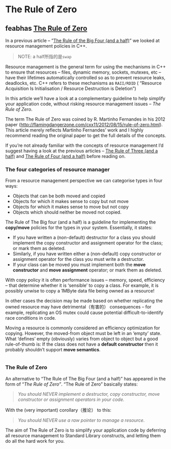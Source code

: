 # The Rule of Zero



## feabhas [The Rule of Zero](https://blog.feabhas.com/2015/01/the-rule-of-zero/)

In a previous article – ”[The Rule of the Big Four (and a half)](https://blog.feabhas.com/2015/01/the-rule-of-the-big-four-and-a-half-move-semantics-and-resource-management/)” we looked at resource management policies in C++.

> NOTE: a half所指的是`swap`

Resource management is the general term for using the mechanisms in C++ to ensure that resources – files, dynamic memory, sockets, mutexes, etc – have their lifetimes automatically controlled so as to prevent resource leaks, deadlocks, etc. C++ refers to these mechanisms as `RAII/RDID` ( “Resource Acquisition Is Initialisation / Resource Destruction is Deletion”)

In this article we’ll have a look at a complementary guideline to help simplify your application code, without risking resource management issues – *The Rule of Zero*.

The term The Rule of Zero was coined by R. Martinho Fernandes in his 2012 paper (http://flamingdangerzone.com/cxx11/2012/08/15/rule-of-zero.html). This article merely reflects Martinho Fernandes’ work and I highly recommend reading the original paper to get the full details of the concepts.

If you’re not already familiar with the concepts of resource management I’d suggest having a look at the previous articles – [The Rule of Three (and a half)](https://blog.feabhas.com/2014/12/the-rule-of-the-big-three-and-a-half-resource-management-in-c/) and [The Rule of Four (and a half)](https://blog.feabhas.com/2015/01/the-rule-of-the-big-four-and-a-half-move-semantics-and-resource-management/) before reading on.

### The four categories of resource manager

From a resource management perspective we can categorise types in four ways:

- Objects that can be both moved and copied
- Objects for which it makes sense to copy but not move
- Objects for which it makes sense to move but not copy
- Objects which should neither be moved not copied.

The Rule of The Big four (and a half) is a guideline for implementing the **copy/move** policies for the types in your system. Essentially, it states:

- If you have written a (non-default) destructor for a class you should implement the copy constructor and assignment operator for the class; or mark them as deleted.
- Similarly, if you have written either a (non-default) copy constructor or assignment operator for the class you must write a destructor.
- If your class can be moved you must implement both the **move constructor** and **move assignment** operator; or mark them as deleted.

With copy policy it is often performance issues – memory, speed, efficiency – that determine whether it is ‘sensible’ to copy a class. For example, it is possibly unwise to copy a 1MByte data file being owned as a resource!

In other cases the decision may be made based on whether replicating the owned resource may have detrimental（有害的） consequences – for example, replicating an OS mutex could cause potential difficult-to-identify race conditions in code.

Moving a resource is commonly considered an efficiency optimization for copying. However, the moved-from object must be left in an ‘empty’ state. What ‘defines’ empty (obviously) varies from object to object but a good rule-of-thumb is: If the class does not have a **default constructor** then it probably shouldn’t support **move semantics**.

```

```

### The Rule of Zero

An alternative to “The Rule of The Big Four (and a half)” has appeared in the form of “*The Rule of Zero”*. “The Rule of Zero” basically states:

> *You should NEVER implement a destructor, copy constructor, move constructor or assignment operators in your code.*

With the (very important) corollary（推论） to this:

> *You should NEVER use a raw pointer to manage a resource.*

The aim of The Rule of Zero is to simplify your application code by deferring all resource management to Standard Library constructs, and letting them do all the hard work for you.